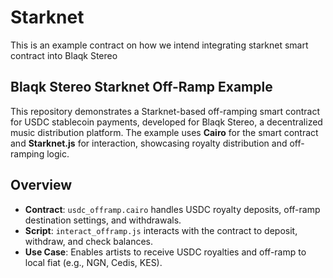 # Starknet
This is an example contract on how we intend integrating starknet smart contract into Blaqk Stereo

## Blaqk Stereo Starknet Off-Ramp Example

This repository demonstrates a Starknet-based off-ramping smart contract for USDC stablecoin payments, developed for Blaqk Stereo, a decentralized music distribution platform. The example uses **Cairo** for the smart contract and **Starknet.js** for interaction, showcasing royalty distribution and off-ramping logic.

## Overview
- **Contract**: `usdc_offramp.cairo` handles USDC royalty deposits, off-ramp destination settings, and withdrawals.
- **Script**: `interact_offramp.js` interacts with the contract to deposit, withdraw, and check balances.
- **Use Case**: Enables artists to receive USDC royalties and off-ramp to local fiat (e.g., NGN, Cedis, KES).
